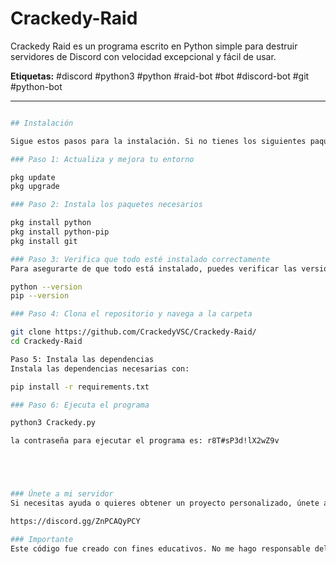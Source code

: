 # Crackedy-Raid

Crackedy Raid es un programa escrito en Python simple para destruir servidores de Discord con velocidad excepcional y fácil de usar.

**Etiquetas:** #discord #python3 #python #raid-bot #bot #discord-bot #git #python-bot

---

```bash

## Instalación

Sigue estos pasos para la instalación. Si no tienes los siguientes paquetes instalados en tu terminal, ejecuta:

### Paso 1: Actualiza y mejora tu entorno

pkg update
pkg upgrade

### Paso 2: Instala los paquetes necesarios

pkg install python
pkg install python-pip
pkg install git

### Paso 3: Verifica que todo esté instalado correctamente
Para asegurarte de que todo está instalado, puedes verificar las versiones de Python y pip con los siguientes comandos:

python --version
pip --version

### Paso 4: Clona el repositorio y navega a la carpeta

git clone https://github.com/CrackedyVSC/Crackedy-Raid/
cd Crackedy-Raid

Paso 5: Instala las dependencias
Instala las dependencias necesarias con:

pip install -r requirements.txt

### Paso 6: Ejecuta el programa

python3 Crackedy.py

la contraseña para ejecutar el programa es: r8T#sP3d!lX2wZ9v





### Únete a mi servidor
Si necesitas ayuda o quieres obtener un proyecto personalizado, únete a mi servidor de Discord:

https://discord.gg/ZnPCAQyPCY

### Importante
Este código fue creado con fines educativos. No me hago responsable del uso que se le dé.

